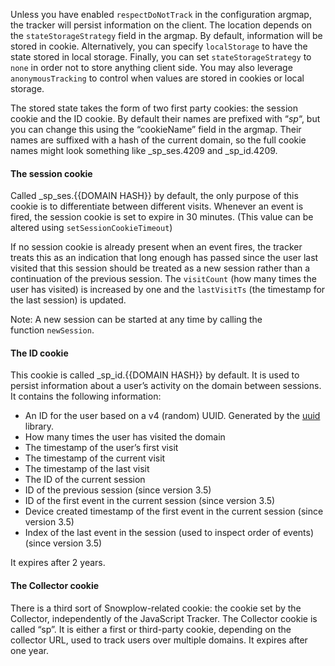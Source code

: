 Unless you have enabled `respectDoNotTrack` in the configuration argmap, the tracker will persist information on the client. The location depends on the `stateStorageStrategy` field in the argmap. By default, information will be stored in cookie. Alternatively, you can specify `localStorage` to have the state stored in local storage. Finally, you can set `stateStorageStrategy` to `none` in order not to store anything client side. You may also leverage `anonymousTracking` to control when values are stored in cookies or local storage.

The stored state takes the form of two first party cookies: the session cookie and the ID cookie. By default their names are prefixed with “_sp_“, but you can change this using the “cookieName” field in the argmap. Their names are suffixed with a hash of the current domain, so the full cookie names might look something like \_sp\_ses.4209 and \_sp\_id.4209.

#### The session cookie

Called \_sp\_ses.{{DOMAIN HASH}} by default, the only purpose of this cookie is to differentiate between different visits. Whenever an event is fired, the session cookie is set to expire in 30 minutes. (This value can be altered using `setSessionCookieTimeout`)

If no session cookie is already present when an event fires, the tracker treats this as an indication that long enough has passed since the user last visited that this session should be treated as a new session rather than a continuation of the previous session. The `visitCount` (how many times the user has visited) is increased by one and the `lastVisitTs` (the timestamp for the last session) is updated.

Note: A new session can be started at any time by calling the function `newSession`.

#### The ID cookie

This cookie is called \_sp\_id.{{DOMAIN HASH}} by default. It is used to persist information about a user’s activity on the domain between sessions. It contains the following information:

- An ID for the user based on a v4 (random) UUID. Generated by the [uuid](https://www.npmjs.com/package/uuid) library.
- How many times the user has visited the domain
- The timestamp of the user’s first visit
- The timestamp of the current visit
- The timestamp of the last visit
- The ID of the current session
- ID of the previous session (since version 3.5)
- ID of the first event in the current session (since version 3.5)
- Device created timestamp of the first event in the current session (since version 3.5)
- Index of the last event in the session (used to inspect order of events) (since version 3.5)

It expires after 2 years.

#### The Collector cookie

There is a third sort of Snowplow-related cookie: the cookie set by the Collector, independently of the JavaScript Tracker. The Collector cookie is called “sp”. It is either a first or third-party cookie, depending on the collector URL, used to track users over multiple domains. It expires after one year.
